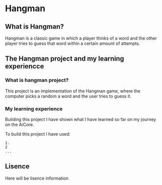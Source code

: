 # Hangman

## What is Hangman? 

Hangman is a classic game in which a player thinks of a word and the other player tries to guess that word within a certain amount of attempts.

## The Hangman project and my learning experiencce

### What is hangman project?

This project is an implementation of the Hangman game, where the computer picks a random a word and the user tries to guess it. 

### My learning experience

Building this project I have shown what I have learned so far on my journey on the AiCore.

To build this project I have used:

    1.
    2
    ...

## Lisence

Here will be lisence information